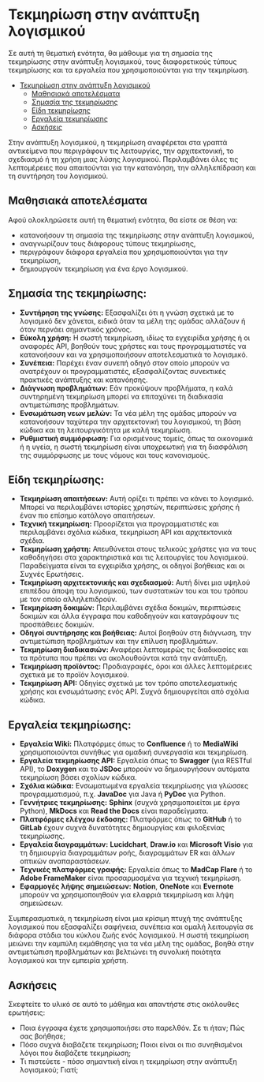 # Τεκμηρίωση στην ανάπτυξη λογισμικού


Σε αυτή τη θεματική ενότητα, θα μάθουμε για τη σημασία της τεκμηρίωσης στην ανάπτυξη λογισμικού, τους διαφορετικούς τύπους τεκμηρίωσης και τα εργαλεία που χρησιμοποιούνται για την τεκμηρίωση.


- [Τεκμηρίωση στην ανάπτυξη λογισμικού](#Τεκμηρίωση-στην-ανάπτυξη-λογισμικού)
  - [Μαθησιακά αποτελέσματα](#Μαθησιακά-αποτελέσματα)
  - [Σημασία της τεκμηρίωσης](#Σημασία-της-τεκμηρίωσης)
  - [Είδη τεκμηρίωσης](#Είδη-τεκμηρίωσης)
  - [Εργαλεία τεκμηρίωσης](#Εργαλεία-τεκμηρίωσης)
  - [Ασκήσεις](#Ασκήσεις)

Στην ανάπτυξη λογισμικού, η τεκμηρίωση αναφέρεται στα γραπτά αντικείμενα που περιγράφουν τις λειτουργίες, την αρχιτεκτονική, το σχεδιασμό ή τη χρήση μιας λύσης λογισμικού. Περιλαμβάνει όλες τις λεπτομέρειες που απαιτούνται για την κατανόηση, την αλληλεπίδραση και τη συντήρηση του λογισμικού.

## Μαθησιακά αποτελέσματα

Αφού ολοκληρώσετε αυτή τη θεματική ενότητα, θα είστε σε θέση να:

- κατανοήσουν τη σημασία της τεκμηρίωσης στην ανάπτυξη λογισμικού,
- αναγνωρίζουν τους διάφορους τύπους τεκμηρίωσης,
- περιγράφουν διάφορα εργαλεία που χρησιμοποιούνται για την τεκμηρίωση,
- δημιουργούν τεκμηρίωση για ένα έργο λογισμικού.

## Σημασία της τεκμηρίωσης:

- **Συντήρηση της γνώσης:** Εξασφαλίζει ότι η γνώση σχετικά με το λογισμικό δεν χάνεται, ειδικά όταν τα μέλη της ομάδας αλλάζουν ή όταν περνάει σημαντικός χρόνος.
- **Εύκολη χρήση:** Η σωστή τεκμηρίωση, ιδίως τα εγχειρίδια χρήσης ή οι αναφορές API, βοηθούν τους χρήστες και τους προγραμματιστές να κατανοήσουν και να χρησιμοποιήσουν αποτελεσματικά το λογισμικό.
- **Συνέπεια:** Παρέχει έναν συνεπή οδηγό στον οποίο μπορούν να ανατρέχουν οι προγραμματιστές, εξασφαλίζοντας συνεκτικές πρακτικές ανάπτυξης και κατανόησης.
- **Διάγνωση προβλημάτων:** Εάν προκύψουν προβλήματα, η καλά συντηρημένη τεκμηρίωση μπορεί να επιταχύνει τη διαδικασία αντιμετώπισης προβλημάτων.
- **Ενσωμάτωση νεων  μελών:** Τα νέα μέλη της ομάδας μπορούν να κατανοήσουν ταχύτερα την αρχιτεκτονική του λογισμικού, τη βάση κώδικα και τη λειτουργικότητα με καλή τεκμηρίωση.
- **Ρυθμιστική συμμόρφωση:** Για ορισμένους τομείς, όπως τα οικονομικά ή η υγεία, η σωστή τεκμηρίωση είναι υποχρεωτική για τη διασφάλιση της συμμόρφωσης με τους νόμους και τους κανονισμούς.

## Είδη τεκμηρίωσης:

- **Τεκμηρίωση απαιτήσεων:** Αυτή ορίζει τι πρέπει να κάνει το λογισμικό. Μπορεί να περιλαμβάνει ιστορίες χρηστών, περιπτώσεις χρήσης ή έναν πιο επίσημο κατάλογο απαιτήσεων.
- **Τεχνική τεκμηρίωση:** Προορίζεται για προγραμματιστές και περιλαμβάνει σχόλια κώδικα, τεκμηρίωση API και αρχιτεκτονικά σχέδια.
- **Τεκμηρίωση χρήστη:** Απευθύνεται στους τελικούς χρήστες για να τους καθοδηγήσει στα χαρακτηριστικά και τις λειτουργίες του λογισμικού. Παραδείγματα είναι τα εγχειρίδια χρήσης, οι οδηγοί βοήθειας και οι Συχνές Ερωτήσεις.
- **Τεκμηρίωση αρχιτεκτονικής και σχεδιασμού:** Αυτή δίνει μια υψηλού επιπέδου άποψη του λογισμικού, των συστατικών του και του τρόπου με τον οποίο αλληλεπιδρούν.
- **Τεκμηρίωση δοκιμών:** Περιλαμβάνει σχέδια δοκιμών, περιπτώσεις δοκιμών και άλλα έγγραφα που καθοδηγούν και καταγράφουν τις προσπάθειες δοκιμών.
- **Οδηγοί συντήρησης και βοήθειας:** Αυτοί βοηθούν στη διάγνωση, την αντιμετώπιση προβλημάτων και την επίλυση προβλημάτων.
- **Τεκμηρίωση διαδικασιών:** Αναφέρει λεπτομερώς τις διαδικασίες και τα πρότυπα που πρέπει να ακολουθούνται κατά την ανάπτυξη.
- **Τεκμηρίωση προϊόντος:** Προδιαγραφές, όροι και άλλες λεπτομέρειες σχετικά με το προϊόν λογισμικού.
- **Τεκμηρίωση API:** Οδηγίες σχετικά με τον τρόπο αποτελεσματικής χρήσης και ενσωμάτωσης ενός API. Συχνά δημιουργείται από σχόλια κώδικα.

## Εργαλεία τεκμηρίωσης:

- **Εργαλεία Wiki:** Πλατφόρμες όπως το **Confluence** ή το **MediaWiki** χρησιμοποιούνται συνήθως για ομαδική συνεργασία και τεκμηρίωση.
- **Εργαλεία τεκμηρίωσης API:** Εργαλεία όπως το **Swagger** (για RESTful API), το **Doxygen** και το **JSDoc** μπορούν να δημιουργήσουν αυτόματα τεκμηρίωση βάσει σχολίων κώδικα.
- **Σχόλια κώδικα:** Ενσωματωμένα εργαλεία τεκμηρίωσης για γλώσσες προγραμματισμού, π.χ. **JavaDoc** για Java ή **PyDoc** για Python.
- **Γεννήτριες τεκμηρίωσης:** **Sphinx** (συχνά χρησιμοποιείται με έργα Python), **MkDocs** και **Read the Docs** είναι παραδείγματα.
- **Πλατφόρμες ελέγχου έκδοσης:** Πλατφόρμες όπως το **GitHub** ή το **GitLab** έχουν συχνά δυνατότητες δημιουργίας και φιλοξενίας τεκμηρίωσης.
- **Εργαλεία διαγραμμάτων:** **Lucidchart**, **Draw.io** και **Microsoft Visio** για τη δημιουργία διαγραμμάτων ροής, διαγραμμάτων ER και άλλων οπτικών αναπαραστάσεων.
- **Τεχνικές πλατφόρμες γραφής:** Εργαλεία όπως το **MadCap Flare** ή το **Adobe FrameMaker** είναι προσαρμοσμένα για τεχνική τεκμηρίωση.
- **Εφαρμογές λήψης σημειώσεων:** **Notion**, **OneNote** και **Evernote** μπορούν να χρησιμοποιηθούν για ελαφριά τεκμηρίωση και λήψη σημειώσεων.
  
Συμπερασματικά, η τεκμηρίωση είναι μια κρίσιμη πτυχή της ανάπτυξης λογισμικού που εξασφαλίζει σαφήνεια, συνέπεια και ομαλή λειτουργία σε διάφορα στάδια του κύκλου ζωής ενός λογισμικού. Η σωστή τεκμηρίωση μειώνει την καμπύλη εκμάθησης για τα νέα μέλη της ομάδας, βοηθά στην αντιμετώπιση προβλημάτων και βελτιώνει τη συνολική ποιότητα λογισμικού και την εμπειρία χρήστη.

## Ασκήσεις

Σκεφτείτε το υλικό σε αυτό το μάθημα και απαντήστε στις ακόλουθες ερωτήσεις:

- Ποια έγγραφα έχετε χρησιμοποιήσει στο παρελθόν. Σε τι ήταν; Πώς σας βοήθησε;
- Πόσο συχνά διαβάζετε τεκμηρίωση; Ποιοι είναι οι πιο συνηθισμένοι λόγοι που διαβάζετε τεκμηρίωση;
- Τι πιστεύετε - πόσο σημαντική είναι η τεκμηρίωση στην ανάπτυξη λογισμικού; Γιατί;
